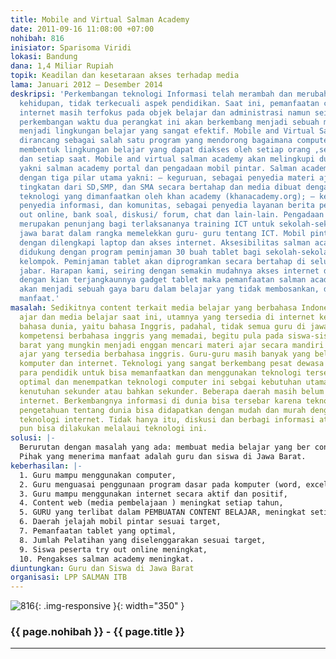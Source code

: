 ```yaml
---
title: Mobile and Virtual Salman Academy
date: 2011-09-16 11:08:00 +07:00
nohibah: 816
inisiator: Sparisoma Viridi
lokasi: Bandung
dana: 1,4 Miliar Rupiah
topik: Keadilan dan kesetaraan akses terhadap media
lama: Januari 2012 – Desember 2014
deskripsi: 'Perkembangan teknologi Informasi telah merambah dan merubah berbagai aspek
  kehidupan, tidak terkecuali aspek pendidikan. Saat ini, pemanfaatan computer dan
  internet masih terfokus pada objek belajar dan administrasi namun seiring dengan
  perkembangan waktu dua perangkat ini akan berkembang menjadi sebuah media yang mampu
  menjadi lingkungan belajar yang sangat efektif. Mobile and Virtual Salman academy
  dirancang sebagai salah satu program yang mendorong bagaimana computer dan internet
  membentuk lingkungan belajar yang dapat diakses oleh setiap orang ,setiap tempat,
  dan setiap saat. Mobile and virtual salman academy akan melingkupi dua pengerjaan
  yakni salman academy portal dan pengadaan mobil pintar. Salman academy portal dibangun
  dengan tiga pilar utama yakni: – keguruan, sebagai penyedia materi ajar berbagai
  tingkatan dari SD,SMP, dan SMA secara bertahap dan media dibuat dengan mengadopsi
  teknologi yang dimanfaatkan oleh khan academy (khanacademy.org); – kesiswaan, sebagai
  penyedia informasi, dan komunitas, sebagai penyedia layanan berita pendidikan, try
  out online, bank soal, diskusi/ forum, chat dan lain-lain. Pengadaan mobil pintar
  merupakan penunjang bagi terlaksananya training ICT untuk sekolah-sekolah di seluruh
  jawa barat dalam rangka memelekkan guru- guru tentang ICT. Mobil pintar didesain
  dengan dilengkapi laptop dan akses internet. Aksesibilitas salman academy juga akan
  didukung dengan program peminjaman 30 buah tablet bagi sekolah-sekolah dalam satu
  kelompok. Peminjaman tablet akan diprogramkan secara bertahap di seluruh kota/kabupaten
  jabar. Harapan kami, seiring dengan semakin mudahnya akses internet dan dan didukung
  dengan kian terjangkaunnya gadget tablet maka pemanfaatan salman academy portal
  akan menjadi sebuah gaya baru dalam belajar yang tidak membosankan, dan memberi
  manfaat.'
masalah: Sedikitnya content terkait media belajar yang berbahasa Indonesia Materi
  ajar dan media belajar saat ini, utamnya yang tersedia di internet kebanyakan menggunakan
  bahasa dunia, yaitu bahasa Inggris, padahal, tidak semua guru di jawa barat memiliiki
  kompetensi berbahasa inggris yang memadai, begitu pula pada siswa-siswa di jawa
  barat yang mungkin menjadi enggan mencari materi ajar secara mandiri karena materi
  ajar yang tersedia berbahasa inggris. Guru-guru masih banyak yang belum mampu menggunakan
  komputer dan internet. Teknologi yang sangat berkembang pesat dewasa ini, menuntut
  para pendidik untuk bisa memanfaatkan dan menggunakan teknologi tersebut secara
  optimal dan menempatkan teknologi computer ini sebgai kebutuhan utama, tidak lagi
  kenutuhan sekunder atau bahkan sekunder. Beberapa daerah masih belum mendapat akses
  internet. Berkembangnya informasi di dunia bisa tersebar karena teknologi internet
  pengetahuan tentang dunia bisa didapatkan dengan mudah dan murah dengan penggunaan
  teknologi internet. Tidak hanya itu, diskusi dan berbagi informasi atau materi ajar
  pun bisa dilakukan melalaui teknologi ini.
solusi: |-
  Berurutan dengan masalah yang ada: membuat media belajar yang ber content local ( SALMAN AKADEMI). Diharapkan guru dan siswa semakin aktif dan meningkatkan minat dalam mencari dan menambah wawasan materi pembelajaran secara mandiri. Memberikan training guru-guru tentang ICT Setelah diberikan training, diharapkan para guru bisa lebih memanfaatkan ICT untuk bisa  mengoptimalkan metode pengajaran dan bias mentransfer ilmu yang dimiliki kepada para siswa.  Aksesibilitas akan ditunjang oleh mobil pintar, tablet dan simcard phone. Diharapkan, para guru dan siswa bisa memanfaatkan teknologi internet untuk bisa lebih mengetahui dunia.
  Pihak yang menerima manfaat adalah guru dan siswa di Jawa Barat.
keberhasilan: |-
  1. Guru mampu menggunakan computer,
  2. Guru menguasai penggunaan program dasar pada komputer (word, excel, ppt),
  3. Guru mampu menggunakan internet secara aktif dan positif,
  4. Content web (media pembelajaan ) meningkat setiap tahun,
  5. GURU yang terlibat dalam PEMBUATAN CONTENT BELAJAR, meningkat setiap tahun,
  6. Daerah jelajah mobil pintar sesuai target,
  7. Pemanfaatan tablet yang optimal,
  8. Jumlah Pelatihan yang diselenggarakan sesuai target,
  9. Siswa peserta try out online meningkat,
  10. Pengakses salman academy meningkat.
diuntungkan: Guru dan Siswa di Jawa Barat
organisasi: LPP SALMAN ITB
---
```


![816](/static/img/hibahcmb/816.png){: .img-responsive }{: width="350" }

### {{ page.nohibah }} - {{ page.title }}

---
